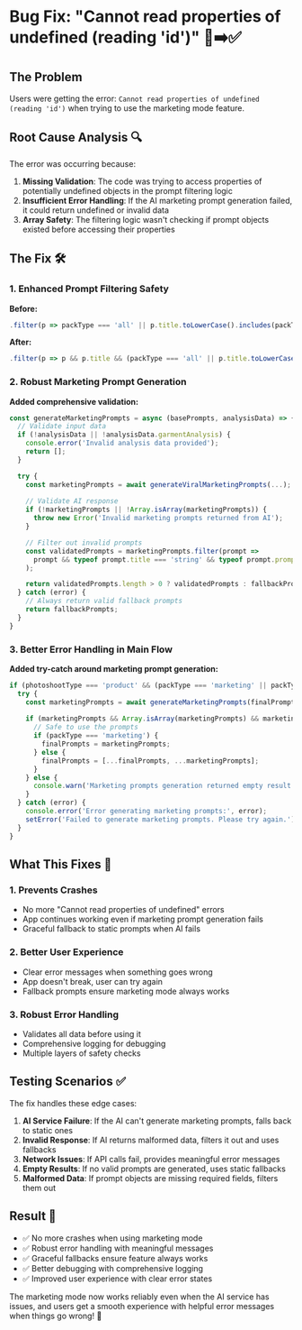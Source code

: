 # Bug Fix: "Cannot read properties of undefined (reading 'id')" 🐛➡️✅

## The Problem
Users were getting the error: `Cannot read properties of undefined (reading 'id')` when trying to use the marketing mode feature.

## Root Cause Analysis 🔍

The error was occurring because:

1. **Missing Validation**: The code was trying to access properties of potentially undefined objects in the prompt filtering logic
2. **Insufficient Error Handling**: If the AI marketing prompt generation failed, it could return undefined or invalid data
3. **Array Safety**: The filtering logic wasn't checking if prompt objects existed before accessing their properties

## The Fix 🛠️

### 1. Enhanced Prompt Filtering Safety
**Before:**
```javascript
.filter(p => packType === 'all' || p.title.toLowerCase().includes(packType))
```

**After:**
```javascript
.filter(p => p && p.title && (packType === 'all' || p.title.toLowerCase().includes(packType)))
```

### 2. Robust Marketing Prompt Generation
**Added comprehensive validation:**
```javascript
const generateMarketingPrompts = async (basePrompts, analysisData) => {
  // Validate input data
  if (!analysisData || !analysisData.garmentAnalysis) {
    console.error('Invalid analysis data provided');
    return [];
  }

  try {
    const marketingPrompts = await generateViralMarketingPrompts(...);
    
    // Validate AI response
    if (!marketingPrompts || !Array.isArray(marketingPrompts)) {
      throw new Error('Invalid marketing prompts returned from AI');
    }

    // Filter out invalid prompts
    const validatedPrompts = marketingPrompts.filter(prompt => 
      prompt && typeof prompt.title === 'string' && typeof prompt.prompt === 'string'
    );

    return validatedPrompts.length > 0 ? validatedPrompts : fallbackPrompts;
  } catch (error) {
    // Always return valid fallback prompts
    return fallbackPrompts;
  }
}
```

### 3. Better Error Handling in Main Flow
**Added try-catch around marketing prompt generation:**
```javascript
if (photoshootType === 'product' && (packType === 'marketing' || packType === 'all')) {
  try {
    const marketingPrompts = await generateMarketingPrompts(finalPrompts, analysisData);
    
    if (marketingPrompts && Array.isArray(marketingPrompts) && marketingPrompts.length > 0) {
      // Safe to use the prompts
      if (packType === 'marketing') {
        finalPrompts = marketingPrompts;
      } else {
        finalPrompts = [...finalPrompts, ...marketingPrompts];
      }
    } else {
      console.warn('Marketing prompts generation returned empty result');
    }
  } catch (error) {
    console.error('Error generating marketing prompts:', error);
    setError('Failed to generate marketing prompts. Please try again.');
  }
}
```

## What This Fixes 🎯

### 1. Prevents Crashes
- No more "Cannot read properties of undefined" errors
- App continues working even if marketing prompt generation fails
- Graceful fallback to static prompts when AI fails

### 2. Better User Experience
- Clear error messages when something goes wrong
- App doesn't break, user can try again
- Fallback prompts ensure marketing mode always works

### 3. Robust Error Handling
- Validates all data before using it
- Comprehensive logging for debugging
- Multiple layers of safety checks

## Testing Scenarios ✅

The fix handles these edge cases:

1. **AI Service Failure**: If the AI can't generate marketing prompts, falls back to static ones
2. **Invalid Response**: If AI returns malformed data, filters it out and uses fallbacks
3. **Network Issues**: If API calls fail, provides meaningful error messages
4. **Empty Results**: If no valid prompts are generated, uses static fallbacks
5. **Malformed Data**: If prompt objects are missing required fields, filters them out

## Result 🎉

- ✅ No more crashes when using marketing mode
- ✅ Robust error handling with meaningful messages
- ✅ Graceful fallbacks ensure feature always works
- ✅ Better debugging with comprehensive logging
- ✅ Improved user experience with clear error states

The marketing mode now works reliably even when the AI service has issues, and users get a smooth experience with helpful error messages when things go wrong! 🚀